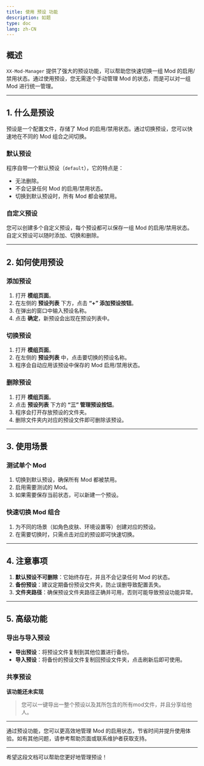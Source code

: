```yaml
---
title: 使用 预设 功能
description: 如题
type: doc
lang: zh-CN
---
```


## 概述
`XX-Mod-Manager` 提供了强大的预设功能，可以帮助您快速切换一组 Mod 的启用/禁用状态。通过使用预设，您无需逐个手动管理 Mod 的状态，而是可以对一组 Mod 进行统一管理。

---

## 1. 什么是预设

预设是一个配置文件，存储了 Mod 的启用/禁用状态。通过切换预设，您可以快速地在不同的 Mod 组合之间切换。

### 默认预设
程序自带一个默认预设（`default`），它的特点是：
- 无法删除。
- 不会记录任何 Mod 的启用/禁用状态。
- 切换到默认预设时，所有 Mod 都会被禁用。

### 自定义预设
您可以创建多个自定义预设，每个预设都可以保存一组 Mod 的启用/禁用状态。自定义预设可以随时添加、切换和删除。

---

## 2. 如何使用预设

### **添加预设**
1. 打开 **模组页面**。
2. 在左侧的 **预设列表** 下方，点击 **“+” 添加预设按钮**。
3. 在弹出的窗口中输入预设名称。
4. 点击 **确定**，新预设会出现在预设列表中。

### **切换预设**
1. 打开 **模组页面**。
2. 在左侧的 **预设列表** 中，点击要切换的预设名称。
3. 程序会自动应用该预设中保存的 Mod 启用/禁用状态。

### **删除预设**
1. 打开 **模组页面**。
2. 点击 **预设列表** 下方的 **“三” 管理预设按钮**。
3. 程序会打开存放预设的文件夹。
4. 删除文件夹内对应的预设文件即可删除该预设。

---

## 3. 使用场景

### **测试单个 Mod**
1. 切换到默认预设，确保所有 Mod 都被禁用。
2. 启用需要测试的 Mod。
3. 如果需要保存当前状态，可以新建一个预设。

### **快速切换 Mod 组合**
1. 为不同的场景（如角色皮肤、环境设置等）创建对应的预设。
2. 在需要切换时，只需点击对应的预设即可快速切换。

---

## 4. 注意事项

1. **默认预设不可删除**：它始终存在，并且不会记录任何 Mod 的状态。
2. **备份预设**：建议定期备份预设文件夹，防止误删导致配置丢失。
3. **文件夹路径**：确保预设文件夹路径正确并可用，否则可能导致预设功能异常。

---

## 5. 高级功能

### **导出与导入预设**
- **导出预设**：将预设文件复制到其他位置进行备份。
- **导入预设**：将备份的预设文件复制回预设文件夹，点击刷新后即可使用。

### **共享预设**
**该功能还未实现**
> 您可以一键导出一整个预设以及其所包含的所有mod文件，并且分享给他人。
---

通过预设功能，您可以更高效地管理 Mod 的启用状态，节省时间并提升使用体验。如有其他问题，请参考帮助页面或联系维护者获取支持。

--- 

希望这段文档可以帮助您更好地管理预设！
